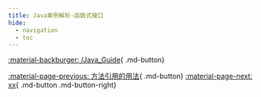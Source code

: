 ```yaml
---
title: Java案例解析-函数式接口
hide:
  - navigation
  - toc
---
```


[:material-backburger: /Java_Guide](/Java_Guide/#三函数式接口){ .md-button}

[:material-page-previous: 方法引用的用法](method_reference2.md){ .md-button}  [:material-page-next: xx](xxx.md){ .md-button .md-button-right}